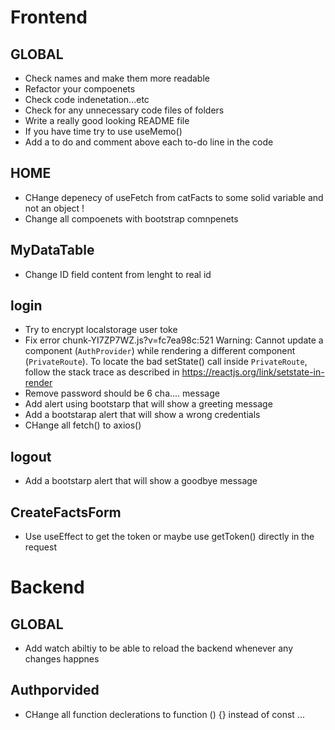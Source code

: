 # Frontend

## GLOBAL
- Check names and make them more readable  
- Refactor your compoenets  
- Check code indenetation...etc
- Check for any unnecessary code files of folders  
- Write a really good looking README file
- If you have time try to use useMemo()
- Add a to do and comment above each to-do line in the code

## HOME
- CHange depenecy of useFetch from catFacts to some solid variable and not an object !
- Change all compoenets with bootstrap comnpenets

## MyDataTable
- Change ID field content from lenght to real id  
## login  
- Try to encrypt localstorage user toke
- Fix error chunk-YI7ZP7WZ.js?v=fc7ea98c:521 Warning: Cannot update a component (`AuthProvider`) while rendering a different component (`PrivateRoute`). To locate the bad setState() call inside `PrivateRoute`, follow the stack trace as described in https://reactjs.org/link/setstate-in-render
- Remove password should be 6 cha.... message
- Add alert using bootstarp that will show a greeting message
- Add a bootstarap alert that will show a wrong credentials 
- CHange all fetch() to axios()


## logout  
- Add a bootstarp alert that will show a goodbye message  

## CreateFactsForm 
- Use useEffect to get the token or maybe use getToken() directly in the request

# Backend

## GLOBAL
- Add watch abiltiy to be able to reload the backend whenever any changes happnes

## Authporvided  
- CHange all function declerations to function () {} instead of const ...
